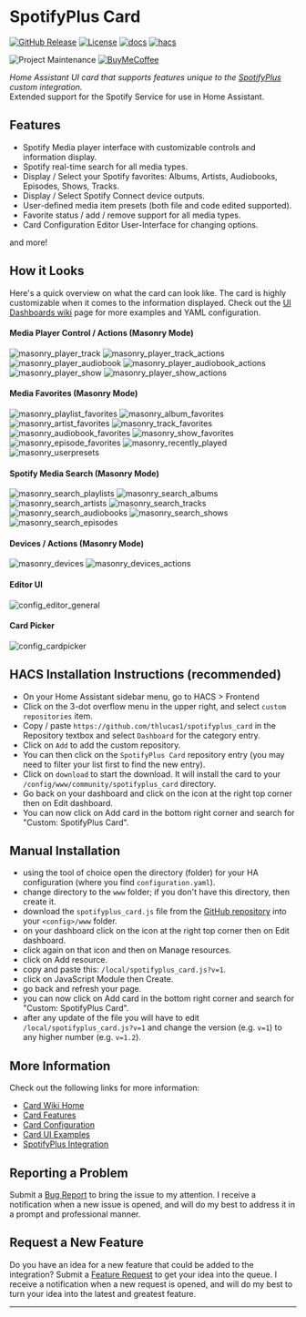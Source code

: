 # SpotifyPlus Card

[![GitHub Release][releases-shield]][releases] [![License][license-shield]](LICENSE) [![docs][docs-shield]][docs] [![hacs][hacs-shield]][hacs]

![Project Maintenance][maintenance-shield] [![BuyMeCoffee][buymecoffee-shield]][buymecoffee]

_Home Assistant UI card that supports features unique to the [SpotifyPlus](https://github.com/thlucas1/homeassistantcomponent_spotifyplus) custom integration._  
Extended support for the Spotify Service for use in Home Assistant.

## Features

* Spotify Media player interface with customizable controls and information display.
* Spotify real-time search for all media types.
* Display / Select your Spotify favorites: Albums, Artists, Audiobooks, Episodes, Shows, Tracks.
* Display / Select Spotify Connect device outputs.
* User-defined media item presets (both file and code edited supported).
* Favorite status / add / remove support for all media types.
* Card Configuration Editor User-Interface for changing options.

and more!

## How it Looks

Here's a quick overview on what the card can look like.  The card is highly customizable when it comes to the information displayed.  Check out the [UI Dashboards wiki](https://github.com/thlucas1/spotifyplus_card/wiki/UI-Dashboards) page for more examples and YAML configuration.

#### Media Player Control / Actions (Masonry Mode)  
![masonry_player_track](./images/ui/masonry/player_track.png?v20241024) 
![masonry_player_track_actions](./images/ui/masonry/player_track_actions.png?v20241024) 
![masonry_player_audiobook](./images/ui/masonry/player_audiobook.png?v20241024) 
![masonry_player_audiobook_actions](./images/ui/masonry/player_audiobook_actions.png?v20241024) 
![masonry_player_show](./images/ui/masonry/player_show.png?v20241024) 
![masonry_player_show_actions](./images/ui/masonry/player_show_actions.png?v20241024) 

#### Media Favorites (Masonry Mode)  
![masonry_playlist_favorites](./images/ui/masonry/playlist_favorites.png?v20241024) 
![masonry_album_favorites](./images/ui/masonry/album_favorites.png?v20241024) 
![masonry_artist_favorites](./images/ui/masonry/artist_favorites.png?v20241024) 
![masonry_track_favorites](./images/ui/masonry/track_favorites.png?v20241024) 
![masonry_audiobook_favorites](./images/ui/masonry/audiobook_favorites.png?v20241024) 
![masonry_show_favorites](./images/ui/masonry/show_favorites.png?v20241024) 
![masonry_episode_favorites](./images/ui/masonry/episode_favorites.png?v20241024) 
![masonry_recently_played](./images/ui/masonry/recents.png?v20241024) 
![masonry_userpresets](./images/ui/masonry/userpresets.png?v20241024) 

#### Spotify Media Search (Masonry Mode)  
![masonry_search_playlists](./images/ui/masonry/search_playlists.png?v20241024) 
![masonry_search_albums](./images/ui/masonry/search_albums.png?v20241024) 
![masonry_search_artists](./images/ui/masonry/search_artists.png?v20241024) 
![masonry_search_tracks](./images/ui/masonry/search_tracks.png?v20241024) 
![masonry_search_audiobooks](./images/ui/masonry/search_audiobooks.png?v20241024) 
![masonry_search_shows](./images/ui/masonry/search_shows.png?v20241024) 
![masonry_search_episodes](./images/ui/masonry/search_episodes.png?v20241024) 

#### Devices / Actions (Masonry Mode)  
![masonry_devices](./images/ui/masonry/devices.png?v20241024) 
![masonry_devices_actions](./images/ui/masonry/devices_actions.png?v20241024) 

#### Editor UI  
![config_editor_general](./images/config/editor_general.png?v20241024) 

#### Card Picker
![config_cardpicker](./images/config/cardpicker.png?v20241024) 

## HACS Installation Instructions (recommended)

- On your Home Assistant sidebar menu, go to HACS > Frontend
- Click on the 3-dot overflow menu in the upper right, and select `custom repositories` item.
- Copy / paste `https://github.com/thlucas1/spotifyplus_card` in the Repository textbox and select `Dashboard` for the category entry.
- Click on `Add` to add the custom repository.
- You can then click on the `SpotifyPlus Card` repository entry (you may need to filter your list first to find the new entry).
- Click on `download` to start the download. It will install the card to your `/config/www/community/spotifyplus_card` directory.
- Go back on your dashboard and click on the icon at the right top corner then on Edit dashboard.
- You can now click on Add card in the bottom right corner and search for "Custom: SpotifyPlus Card".

## Manual Installation

- using the tool of choice open the directory (folder) for your HA configuration (where you find `configuration.yaml`).
- change directory to the `www` folder; if you don't have this directory, then create it.
- download the `spotifyplus_card.js` file from the [GitHub repository](https://github.com/thlucas1/spotifyplus_card) into your `<config>/www` folder.
- on your dashboard click on the icon at the right top corner then on Edit dashboard.
- click again on that icon and then on Manage resources.
- click on Add resource.
- copy and paste this: `/local/spotifyplus_card.js?v=1`.
- click on JavaScript Module then Create.
- go back and refresh your page.
- you can now click on Add card in the bottom right corner and search for "Custom: SpotifyPlus Card".
- after any update of the file you will have to edit `/local/spotifyplus_card.js?v=1` and change the version (e.g. `v=1`) to any higher number (e.g. `v=1.2`).


## More Information

Check out the following links for more information:

- [Card Wiki Home](https://github.com/thlucas1/spotifyplus_card/wiki)
- [Card Features](https://github.com/thlucas1/spotifyplus_card/wiki/Card-Features)
- [Card Configuration](https://github.com/thlucas1/spotifyplus_card/wiki/Configuration-Options)
- [Card UI Examples](https://github.com/thlucas1/spotifyplus_card/wiki/UI-Dashboards)
- [SpotifyPlus Integration](https://github.com/thlucas1/homeassistantcomponent_spotifyplus)


## Reporting a Problem

Submit a [Bug Report](https://github.com/thlucas1/spotifyplus_card/issues/new?assignees=&labels=bug&projects=&template=bug.yml) to bring the issue to my attention. I receive a notification when a new issue is opened, and will do my best to address it in a prompt and professional manner.

## Request a New Feature

Do you have an idea for a new feature that could be added to the integration?  Submit a [Feature Request](https://github.com/thlucas1/spotifyplus_card/issues/new?assignees=&labels=enhancement&projects=&template=feature_request.yml) to get your idea into the queue. I receive a notification when a new request is opened, and will do my best to turn your idea into the latest and greatest feature.

***

[releases-shield]: https://img.shields.io/github/release/thlucas1/spotifyplus_card.svg?style=for-the-badge
[releases]: https://github.com/thlucas1/spotifyplus_card/releases
[license-shield]: https://img.shields.io/github/license/thlucas1/spotifyplus_card.svg?style=for-the-badge
[docs]: https://github.com/thlucas1/spotifyplus_card/wiki
[docs-shield]: https://img.shields.io/badge/Docs-Wiki-blue.svg?style=for-the-badge
[hacs]: https://github.com/hacs/integration
[hacs-shield]: https://img.shields.io/badge/HACS-Default-41BDF5.svg?style=for-the-badge

[maintenance-shield]: https://img.shields.io/badge/maintainer-Todd%20Lucas%20%40thlucas1-blue.svg?style=for-the-badge
[buymecoffee]: https://www.buymeacoffee.com/thlucas1
[buymecoffee-shield]: https://img.shields.io/badge/buy%20me%20a%20coffee-donate-yellow.svg?style=for-the-badge
